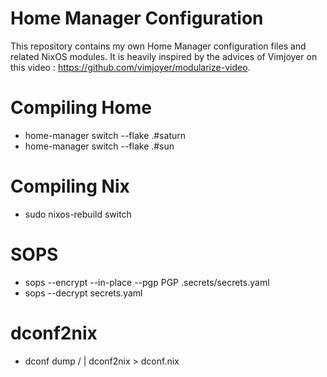 # Home Manager Configuration

This repository contains my own Home Manager configuration files and related NixOS modules.
It is heavily inspired by the advices of Vimjoyer on this video : https://github.com/vimjoyer/modularize-video.

# Compiling Home

- home-manager switch --flake .#saturn
- home-manager switch --flake .#sun

# Compiling Nix

- sudo nixos-rebuild switch

# SOPS

- sops --encrypt --in-place --pgp PGP .secrets/secrets.yaml
- sops --decrypt secrets.yaml

# dconf2nix

- dconf dump / | dconf2nix > dconf.nix

